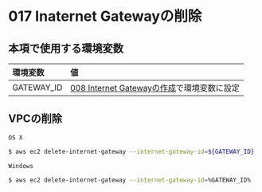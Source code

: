 # 017 Inaternet Gatewayの削除

## 本項で使用する環境変数

|環境変数|値|
|:--|:--|
|GATEWAY_ID|[008 Internet Gatewayの作成](vpc/008_create_gateway.md)で環境変数に設定|

## VPCの削除

`OS X`

```bash
$ aws ec2 delete-internet-gateway --internet-gateway-id=${GATEWAY_ID}
```

`Windows`

```bash
$ aws ec2 delete-internet-gateway --internet-gateway-id=%GATEWAY_ID%
```